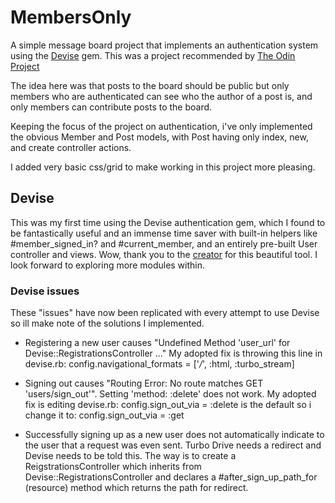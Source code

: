# MembersOnly

A simple message board project that implements an authentication system using the [Devise](https://github.com/heartcombo/devise) gem. This was a project recommended by [The Odin Project](https://www.theodinproject.com/lessons/ruby-on-rails-members-only) 

The idea here was that posts to the board should be public but only members who are authenticated can see who the author of a post is, and only members can contribute posts to the board.

Keeping the focus of the project on authentication, i've only implemented the obvious Member and Post models, with Post having only index, new, and create controller actions.

I added very basic css/grid to make working in this project more pleasing.

## Devise

This was my first time using the Devise authentication gem, which I found to be fantastically useful and an immense time saver with built-in helpers like #member_signed_in? and #current_member, and an entirely pre-built User controller and views. Wow, thank you to the [creator](https://github.com/heartcombo) for this beautiful tool. I look forward to exploring more modules within.

### Devise issues

These "issues" have now been replicated with every attempt to use Devise so ill make note of the solutions I implemented.

* Registering a new user causes "Undefined Method 'user_url' for Devise::RegistrationsController ..." My adopted fix is throwing this line in devise.rb:
  config.navigational_formats = ['*/*', :html, :turbo_stream] 

* Signing out causes "Routing Error: No route matches GET 'users/sign_out'". Setting 'method: :delete' does not work. My adopted fix is editing devise.rb:
  config.sign_out_via = :delete is the default so i change it to:
    config.sign_out_via = :get

* Successfully signing up as a new user does not automatically indicate to the user that a request was even sent. Turbo Drive needs a redirect and Devise needs to be told this. The way is to create a ReigstrationsController which inherits from Devise::RegistrationsController and declares a #after_sign_up_path_for (resource) method which returns the path for redirect.